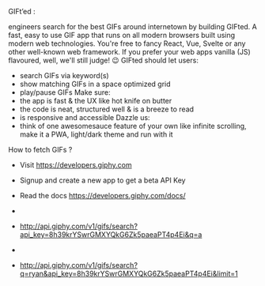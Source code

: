 GIFt’ed : 

engineers search for the best GIFs around internetown by building GIFted. A fast, easy to use GIF app that runs on all modern browsers built using modern web technologies.
You're free to fancy React, Vue, Svelte or any other well-known web framework. If you prefer your web apps vanilla (JS) flavoured, well, we'll still judge! 😉
GIFted should let users:
* search GIFs via keyword(s)
* show matching GIFs in a space optimized grid
* play/pause GIFs
Make sure:
* the app is fast & the UX like hot knife on butter
* the code is neat, structured well & is a breeze to read
* is responsive and accessible
Dazzle us:
* think of one awesomesauce feature of your own like infinite scrolling, make it a PWA, light/dark theme and run with it

How to fetch GIFs ?
* Visit https://developers.giphy.com
* Signup and create a new app to get a beta API Key
* Read the docs https://developers.giphy.com/docs/

* 
* http://api.giphy.com/v1/gifs/search?api_key=8h39krYSwrGMXYQkG6Zk5paeaPT4p4Ei&q=a
* 
* http://api.giphy.com/v1/gifs/search?q=ryan&api_key=8h39krYSwrGMXYQkG6Zk5paeaPT4p4Ei&limit=1



